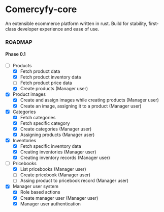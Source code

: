 # Comercyfy-core
An extensible ecommerce platform written in rust. Build for stability, first-class developer experience and ease of use.

### ROADMAP
#### Phase 0.1
- [ ] Products
    - [x] Fetch product data
    - [x] Fetch product inventory data
    - [ ] Fetch product price data
    - [x] Create products (Manager user)
- [x] Product images
    - [x] Create and assign images while creating products (Manager user)
    - [x] Create an image, assigning it to a product (Manager user)
- [x] Categories
    - [x] Fetch categories
    - [x] Fetch specific category
    - [x] Create categories (Manager user)
    - [x] Assigning products (Manager user)
- [x] Inventories
    - [x] Fetch specific inventory data
    - [x] Creating inventories (Manager user)
    - [x] Creating inventory records (Manager user)
- [ ] Pricebooks
    - [x] List pricebooks (Manager user)
    - [ ] Create pricebook (Manager user)
    - [ ] Assing product to pricebook record (Manager user)
- [x] Manager user system
    - [x] Role based actions
    - [x] Create manager user (Manager user)
    - [x] Manager user authentication
